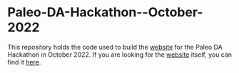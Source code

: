 # Paleo-DA-Hackathon--October-2022

This repository holds the code used to build the [website][site] for the Paleo DA Hackathon in October 2022. If you are looking for the [website][site] itself, you can find it [here][site].

[site]: https://jonking93.github.io/Paleo-DA-Hackathon--October-2022/welcome.html
